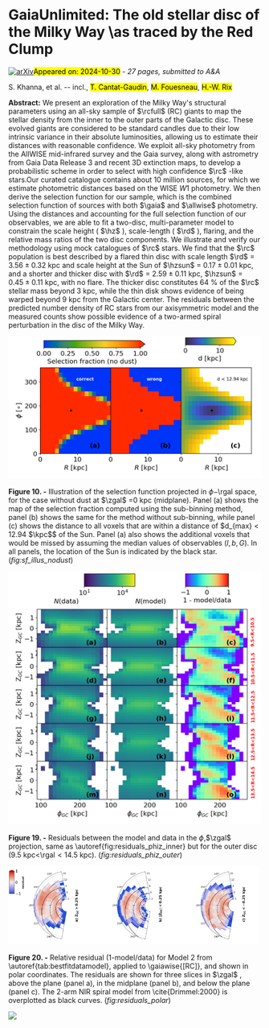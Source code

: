 <div class="macros" style="visibility:hidden;">
$\newcommand{\ensuremath}{}$
$\newcommand{\xspace}{}$
$\newcommand{\object}[1]{\texttt{#1}}$
$\newcommand{\farcs}{{.}''}$
$\newcommand{\farcm}{{.}'}$
$\newcommand{\arcsec}{''}$
$\newcommand{\arcmin}{'}$
$\newcommand{\ion}[2]{#1#2}$
$\newcommand{\textsc}[1]{\textrm{#1}}$
$\newcommand{\hl}[1]{\textrm{#1}}$
$\newcommand{\footnote}[1]{}$
$\newcommand{\kms}{\ensuremath{\rm  km s^{-1}}\xspace}$
$\newcommand{\masyr}{\ensuremath{\rm  mas yr^{-1}}\xspace}$
$\newcommand{\kmskpc}{\ensuremath{\rm  km s^{-1} kpc^{-1}\xspace}}$
$\newcommand{\teff}{\ensuremath{{T_{\rm eff}}}\xspace}$
$\newcommand{\lum}{\ensuremath{{L}}\xspace}$
$\newcommand{\loglum}{\ensuremath{\log\lum}\xspace}$
$\newcommand{\loggrav}{\ensuremath{\log g}\xspace}$
$\newcommand{\mass}{\ensuremath{{M}}\xspace}$
$\newcommand{\radius}{\ensuremath{{R}}\xspace}$
$\newcommand{\Zabun}{\ensuremath{{Z}}\xspace}$
$\newcommand{\azero}{\ensuremath{A_0}\xspace}$
$\newcommand{\rzero}{\ensuremath{R_0}\xspace}$
$\newcommand{\ebpminrp}{\ensuremath{E(G_{\rm BP} - G_{\rm RP})}\xspace}$
$\newcommand{\gmag}{\ensuremath{G}}$
$\newcommand{\bpmag}{\ensuremath{G_\mathrm{BP}}}$
$\newcommand{\rpmag}{\ensuremath{G_\mathrm{RP}}}$
$\newcommand{\mg}{M_\gmag}$
$\newcommand{\ag}{\ensuremath{A_G}\xspace}$
$\newcommand{\ra}{\ensuremath{\alpha}}$
$\newcommand{\dec}{\ensuremath{\delta}}$
$\newcommand{\parallax}{\ensuremath{\varpi}}$
$\newcommand{\sigparallax}{\ensuremath{\sigma_{\varpi}}}$
$\newcommand{\parzp}{\ensuremath{\varpi_{\rm zp}}}$
$\newcommand{\pmra}{\ensuremath{\mu_{\ra\ast}}}$
$\newcommand{\pmdec}{\ensuremath{\mu_\dec}}$
$\newcommand{\propm}{\ensuremath{\mu}}$
$\newcommand{\glon}{\ensuremath{\ell}}$
$\newcommand{\glat}{\ensuremath{b}}$
$\newcommand{\mag}{\ensuremath{ \mathrm{mag}}\xspace}$
$\newcommand{\nm}{\ensuremath{ \mathrm{nm}}\xspace}$
$\newcommand{\um}{\ensuremath{ \mu\mathrm{m}}\xspace}$
$\newcommand{\erg}{\ensuremath{ \rm erg}\xspace}$
$\newcommand{\ergs}{\ensuremath{ \rm erg~s}\xspace}$
$\newcommand{\yr}{\ensuremath{ \rm yr}\xspace}$
$\newcommand{\Myr}{\ensuremath{ \rm Myr}\xspace}$
$\newcommand{\Gyr}{\ensuremath{ \rm Gyr}\xspace}$
$\newcommand{\pc}{\ensuremath{ \rm pc}\xspace}$
$\newcommand{\kpc}{\ensuremath{ \rm kpc}\xspace}$
$\newcommand{\Mpc}{\ensuremath{ \rm Mpc}\xspace}$
$\newcommand{\Lsun}{\ensuremath{ {\lum}_{\odot}}\xspace}$
$\newcommand{\Msun}{\ensuremath{ {\mass}_{\odot}}\xspace}$
$\newcommand{\Rsun}{\ensuremath{ {\radius}_{\odot}}\xspace}$
$\newcommand{\Zsun}{\ensuremath{ {\Zabun}_{\odot}}\xspace}$
$\newcommand{\ang}{\ensuremath{ \text{Å}}\xspace}$
$\newcommand{\mas}{\ensuremath{ \mathrm{mas}}\xspace}$
$\newcommand{\kms}{\ensuremath{\textrm{km s}^{-1}}}$
$\newcommand{\maspyr}{\ensuremath{\textrm{mas yr}^{-1}}}$
$\newcommand{\masyr}{\ensuremath{\textrm{mas yr}^{-1}}}$
$\newcommand{\msun}{\mass_\odot}$
$\newcommand{◦ee}{\ensuremath{^\circ}}$
$\newcommand{\rpmag}{\ensuremath{G_\mathrm{RP}}}$
$\newcommand$
$\newcommand$
$\newcommand{\healpix}{{\sl HEALPix}}$
$\newcommand{\galaxia}{{\sl Galaxia}}$
$\newcommand{\agama}{{\sl AGAMA}}$
$\newcommand{\parsec}{{\sl PARSEC}}$
$\newcommand{\esagaia}{{\sl Gaia}}$
$\newcommand$
$\newcommand$
$\newcommand$
$\newcommand$
$\newcommand$
$\newcommand$
$\newcommand$
$\newcommand$
$\newcommand$
$\newcommand$
$\newcommand$
$\newcommand$
$\newcommand$
$\newcommand$
$\newcommand$
$\newcommand$
$\newcommand$
$\newcommand$
$\newcommand$
$\newcommand{\absg}{M_{G}}$
$\newcommand{\absw}{M_{W1}}$
$\newcommand{\gunlim}{\textit{GaiaUnlimited}}$
$\newcommand{\absmag}{M_{\lambda}}$
$\newcommand{\appmag}{m_{\lambda}}$
$\newcommand{\appmaglim}{m_{\lambda, lim}}$
$\newcommand{\alambda}{A_{\lambda}}$
$\newcommand{\twomass}{\textit{2MASS}}$
$\newcommand{\panstars}{\textit{Pan-STARRS}}$
$\newcommand{\allwise}{\textit{AllWISE}}$
$\newcommand{\wise}{\textit{WISE}}$
$\newcommand{\bayestar}{\textit{Bayestar}}$
$\newcommand{\gaussian}{\textit{Gaussian}}$
$\newcommand{\hi}{\mbox{H{\sc i}}}$
$\newcommand{\los}{l.o.s}$
$\newcommand{\alfe}{\ensuremath{[\mathrm{\alpha/Fe}]}}$
$\newcommand{\feh}{\ensuremath{[\mathrm{Fe/H}]}}$
$\newcommand{\dex}{\ensuremath{ \mathrm{dex}}}$
$\newcommand{\logg}{\mbox{\log g}}$
$\newcommand{\kiel}{{\sl Kiel}}$
$\newcommand{\corehel}{{\sc CHeB}}$
$\newcommand{\jkzero}{(J-K)_{0}}$
$\newcommand{\clr}{(J-K)_{0}}$
$\newcommand{\camd}{CaMD}$
$\newcommand{\cmd}{CMD}$
$\newcommand{\hpix}{HEALPix}$
$\newcommand{\AC}{{AC20-\piepi>3 }}$
$\newcommand{\ACf}{{AC20-\piepi>3}}$
$\newcommand{\bprp}{{ G_\mathrm{BP} - G_\mathrm{RP}}}$
$\newcommand{\grp}{{ G - G_\mathrm{RP}}}$
$\newcommand{\gaiaG}{{G}}$
$\newcommand{\ruwe}{\textit{RUWE}}$
$\newcommand{\astromexnoise}{\textit{astrometric\_excess\_noise }}$
$\newcommand{\visibperiods}{\textit{visibility\_periods\_used }}$
$\newcommand{\errorovparallax}{\sigma_{\varpi}/\varpi}$
$\newcommand{\cbj}{{\sl CBJ21}}$
$\newcommand{\schlegel}{{\sl S98}}$
$\newcommand{\geo}{{d_{\rm geo}}}$
$\newcommand{\photogeo}{{d_{\rm photgeo}}}$
$\newcommand{\mumaxdust}{\mu\_max_{i}}$
$\newcommand{\fsel}{{F}}$
$\newcommand{\fseli}{{F_{\rm i}}}$
$\newcommand{\fselitop}{{S_{\rm top, i}}}$
$\newcommand{\fselisub}{{S_{\rm sub, i}}}$
$\newcommand{\rcut}{{R_{\rm cut}}}$
$\newcommand{\rdtwo}{{R_{\rm d2}}}$
$\newcommand{\rd}{{R_{\rm d}}}$
$\newcommand{\hz}{{\sl h_{z}}}$
$\newcommand{\hztwo}{{\sl h_{z2,\odot}}}$
$\newcommand{\hzsun}{{\sl h_{z,\odot}}}$
$\newcommand{\logrflare}{{\log R_{fl}}}$
$\newcommand{\rflare}{\ensuremath{R_{\rm fl}}}$
$\newcommand{\fdisc}{{\sl f_{d1}}}$
$\newcommand{\zwarp}{{z_{\rm w}}}$
$\newcommand{\awarp}{{a_{\rm w}}}$
$\newcommand{\rwarp}{{R_{\rm w}}}$
$\newcommand{\hwarp}{{h_{\rm w0}}}$
$\newcommand{\phiwarp}{{\phi_{\rm w}}}$
$\newcommand{\phiprime}{\phi^{'}}$
$\newcommand{\rgal}{{\sl R}}$
$\newcommand{\zgal}{{\sl Z_{GC}}}$
$\newcommand{\xgc}{{\sl X_{GC}}}$
$\newcommand{\ygc}{{\sl Y_{GC}}}$
$\newcommand{\zgc}{{\sl Z_{GC}}}$
$\newcommand{\mir}{{MIR}}$
$\newcommand{\rdratio}{{\sl R_{d2}/R_{d1}}}$
$\newcommand{\hzratio}{{\sl h_{z2}/h_{z1}}}$
$\newcommand{\nrproj}{{\sl N(R|z=0)}}$
$\newcommand{\nzproj}{{\sl N(z|R)}}$
$\newcommand{\nmin}{{N_{\rm min, i}}}$
$\newcommand{\lucey}{{L20}}$
$\newcommand{\jie}{{Yu18}}$
$\newcommand{\elsworth}{{Els19}}$
$\newcommand{\andrae}{{A23}}$
$\newcommand{\orcit}[1]{\protect\href{https://orcid.org/#1}{\protect\includegraphics[width=8pt]{orcid.png}}}$
$\newcommand$</div>



<div id="title">

# GaiaUnlimited: The old stellar disc of the Milky Way \\as traced by the Red Clump

</div>
<div id="comments">

[![arXiv](https://img.shields.io/badge/arXiv-2410.22036-b31b1b.svg)](https://arxiv.org/abs/2410.22036)<mark>Appeared on: 2024-10-30</mark> -  _27 pages, submitted to A&A_

</div>
<div id="authors">

S. Khanna, et al. -- incl., <mark>T. Cantat-Gaudin</mark>, <mark>M. Fouesneau</mark>, <mark>H.-W. Rix</mark>

</div>
<div id="abstract">

**Abstract:** We present an exploration of the Milky Way's structural parameters using an all-sky sample of $\rcfull$ (RC) giants to map the stellar density from the inner to the outer parts of the Galactic disc. These evolved giants are considered to be standard candles due to their low intrinsic variance in their absolute luminosities, allowing us to estimate their distances with reasonable confidence. We exploit all-sky photometry from the AllWISE mid-infrared survey and the Gaia survey, along with astrometry from Gaia Data Release 3 and recent 3D extinction maps, to develop a probabilistic scheme in order to select with high confidence $\rc$ -like stars.Our curated catalogue contains about 10 million sources, for which we estimate photometric distances based on the WISE $W1$ photometry. We then derive the selection function for our sample, which is the combined selection function of sources with both $\gaia$ and $\allwise$ photometry.  Using the distances and accounting for the full selection function of our observables, we are able to fit a two-disc, multi-parameter model to constrain the scale height ( $\hz$ ), scale-length ( $\rd$ ), flaring, and the relative mass ratios of the two disc components. We illustrate and verify our methodology using mock catalogues of $\rc$ stars. We find that the $\rc$ population is best described by a flared thin disc with scale length $\rd$ = $3.56\pm0.32$ kpc and scale height at the Sun of $\hzsun$ = $0.17\pm0.01$ kpc, and a shorter and thicker disc with $\rd$ = $2.59\pm0.11$ kpc, $\hzsun$ = $0.45\pm0.11$ kpc, with no flare. The thicker disc constitutes 64 \% of the $\rc$ stellar mass beyond 3 kpc, while the thin disk shows evidence of being warped beyond 9 kpc from the Galactic center. The residuals between the predicted number density of RC stars from our axisymmetric model and the measured counts show possible evidence of a two-armed spiral perturbation in the disc of the Milky Way.

</div>

<div id="div_fig1">

<img src="tmp_2410.22036/./figures/sf_illus_nodust.png" alt="Fig10" width="100%"/>

**Figure 10. -** Illustration of the selection function projected in $\phi-$\rgal  space, for the case without dust at $\zgal$ =0 kpc (midplane). Panel (a) shows the map of the selection fraction computed using the sub-binning method, panel (b) shows the same for the method without sub-binning, while panel (c) shows the distance to all voxels that are within a distance of $d_{max} < 12.94 $\kpc$$ of the Sun. Panel (a) also shows the additional voxels that would be missed by assuming the median values of observables ($l,b,G$). In all panels, the location of the Sun is indicated by the black star. (*fig:sf_illus_nodust*)

</div>
<div id="div_fig2">

<img src="tmp_2410.22036/./figures/warp_visual_outerbt1.png" alt="Fig19" width="100%"/>

**Figure 19. -** Residuals between the model and data in the $\phi$,$\zgal$  projection, same as \autoref{fig:residuals_phiz_inner} but for the outer disc ($9.5$ kpc$<$\rgal$<14.5$ kpc). (*fig:residuals_phiz_outer*)

</div>
<div id="div_fig3">

<img src="tmp_2410.22036/./figures/residuals_polar_2.png" alt="Fig20.1" width="33%"/><img src="tmp_2410.22036/./figures/residuals_polar_0.png" alt="Fig20.2" width="33%"/><img src="tmp_2410.22036/./figures/residuals_polar_1.png" alt="Fig20.3" width="33%"/>

**Figure 20. -** Relative residual (1-model/data) for Model 2 from \autoref{tab:bestfitdatamodel}, applied to \gaiawise{[RC]}, and shown in polar coordinates. The residuals are shown for three slices in $\zgal$ , above the plane (panel a), in the midplane (panel b), and below the plane (panel c). The 2-arm NIR spiral model from \cite{Drimmel:2000} is overplotted as black curves. (*fig:residuals_polar*)

</div><div id="qrcode"><img src=https://api.qrserver.com/v1/create-qr-code/?size=100x100&data="https://arxiv.org/abs/2410.22036"></div>